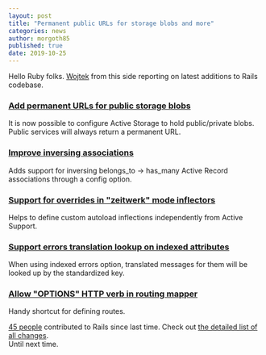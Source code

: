 ```yaml
---
layout: post
title: "Permanent public URLs for storage blobs and more"
categories: news
author: morgoth85
published: true
date: 2019-10-25
---
```


Hello Ruby folks. [Wojtek](https://twitter.com/morgoth85) from this side reporting on latest additions to Rails codebase.

### [Add permanent URLs for public storage blobs](https://github.com/rails/rails/pull/36729)

It is now possible to configure Active Storage to hold public/private blobs. Public services will always return a permanent URL.

### [Improve inversing associations](https://github.com/rails/rails/pull/37429)

Adds support for inversing belongs\_to -\> has\_many Active Record associations through a config option.

### [Support for overrides in "zeitwerk" mode inflectors ](https://github.com/rails/rails/commit/8237c4d33035bd131865f1e73577748892a75f0a)

Helps to define custom autoload inflections independently from Active Support.

### [Support errors translation lookup on indexed attributes](https://github.com/rails/rails/pull/37447)

When using indexed errors option, translated messages for them will be looked up by the standardized key.

### [Allow "OPTIONS" HTTP verb in routing mapper](https://github.com/rails/rails/pull/37370)

Handy shortcut for defining routes.  
  


[45 people](https://contributors.rubyonrails.org/contributors/in-time-window/20191005-20191025) contributed to Rails since last time. Check out [the detailed list of all changes](https://github.com/rails/rails/compare/master@%7B2019-10-05%7D...@%7B2019-10-25%7D).  
Until next time.

